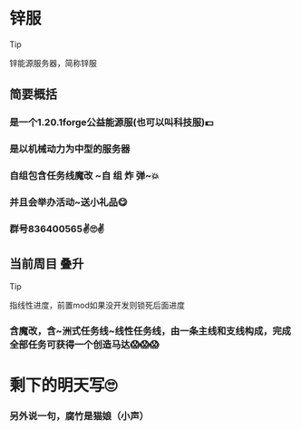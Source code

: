 # 锌服
> [!TIP]
> 锌能源服务器，简称锌服
## 简要概括
### 是一个1.20.1forge公益能源服(也可以叫科技服)💵
### 是以机械动力为中型的服务器
### 自组包含任务线魔改 ~自 组 炸 弹~💥
### 并且会举办活动~送小礼品😋
### 群号836400565✌️🙄✌️
## 当前周目 叠升
> [!TIP]
> 指线性进度，前置mod如果没开发则锁死后面进度
### 含魔改，含~洲式任务线~线性任务线，由一条主线和支线构成，完成全部任务可获得一个创造马达😱😱😱
# 剩下的明天写🙄
### 另外说一句，腐竹是猫娘（小声）
